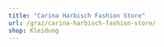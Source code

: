 ```yaml
---
title: "Carina Harbisch Fashion Store"
url: /graz/carina-harbisch-fashion-store/
shop: Kleidung
---
```

